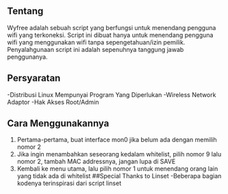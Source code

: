 ## Tentang
Wyfree adalah sebuah script yang berfungsi untuk menendang pengguna wifi yang terkoneksi. Script ini dibuat hanya untuk menendang 
pengguna wifi yang menggunakan wifi tanpa sepengetahuan/izin pemilik. Penyalahgunaan script ini adalah sepenuhnya tanggung jawab penggunanya.
## Persyaratan
-Distribusi Linux Mempunyai Program Yang Diperlukan
-Wireless Network Adaptor
-Hak Akses Root/Admin
## Cara Menggunakannya
1. Pertama-pertama, buat interface mon0 jika belum ada dengan memilih nomor 2
2. Jika ingin menambahkan seseorang kedalam whitelist, pilih nomor 9 lalu nomor 2, tambah
   MAC addressnya, jangan lupa di SAVE
3. Kembali ke menu utama, lalu pilih nomor 1 untuk menendang orang lain yang tidak
   ada di whitelist
##Special Thanks to
Linset
-Beberapa bagian kodenya terinspirasi dari script linset
